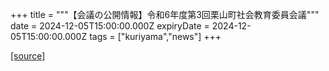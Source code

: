 +++
title = """【会議の公開情報】令和6年度第3回栗山町社会教育委員会議"""
date = 2024-12-05T15:00:00.000Z
expiryDate = 2024-12-05T15:00:00.000Z
tags = ["kuriyama","news"]
+++


[[source]](https://www.town.kuriyama.hokkaido.jp/soshiki/55/21868.html)
